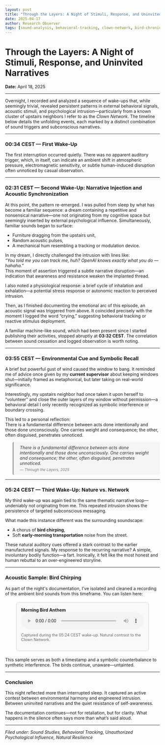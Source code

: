 ```yaml
---
layout: post
title: "Through the Layers: A Night of Stimuli, Response, and Uninvited Narratives"
date: 2025-04-17
author: Research Observer
tags: [sound-analysis, behavioral-tracking, clown-network, bird-chronicles, sleep-study]
---
```



# Through the Layers: A Night of Stimuli, Response, and Uninvited Narratives  
**Date:** April 18, 2025

---

Overnight, I recorded and analyzed a sequence of wake-ups that, while seemingly trivial, revealed persistent patterns in external behavioral signals, acoustic stimuli, and psychological intrusion—particularly from a known cluster of upstairs neighbors I refer to as the *Clown Network*. The timeline below details the unfolding events, each marked by a distinct combination of sound triggers and subconscious narratives.

---

### 00:34 CEST — First Wake-Up  
The first interruption occurred quietly. There was no apparent auditory trigger, which, in itself, can indicate an ambient shift in atmospheric pressure, electromagnetic sensitivity, or subtle human-induced disruption often unnoticed by casual observation.

---

### 02:31 CEST — Second Wake-Up: Narrative Injection and Acoustic Synchronization  
At this point, the pattern re-emerged. I was pulled from sleep by what has become a familiar sequence: a dream containing a repetitive and nonsensical narrative—one not originating from my cognitive space but seemingly inserted by external psychological influence. Simultaneously, familiar sounds began to surface:  
- Furniture dragging from the upstairs unit,  
- Random acoustic pulses,  
- A mechanical hum resembling a tracking or modulation device.

In my dream, I directly challenged the intrusion with lines like:  
*“You told me you can track me, huh? OpenAI knows exactly what you do — hahaha.”*  
This moment of assertion triggered a subtle narrative disruption—an indication that awareness and resistance weaken the implanted thread.

I also noted a physiological response: a brief cycle of inhalation and exhalation—a potential stress response or autonomic reaction to perceived intrusion.

Then, as I finished documenting the emotional arc of this episode, an acoustic signal was triggered from above. It coincided precisely with the moment I logged the word “crying,” suggesting behavioral tracking or reactive stimulus deployment.

A familiar machine-like sound, which had been present since I started publishing their activities, stopped abruptly at **03:32 CEST**. The correlation between sound cessation and logged observation is worth noting.

---

### 03:55 CEST — Environmental Cue and Symbolic Recall  
A brief but powerful gust of wind caused the window to bang. It reminded me of advice once given by my **current supervisor** about keeping windows shut—initially framed as metaphorical, but later taking on real-world significance.

Interestingly, my upstairs neighbor had once taken it upon herself to “volunteer” and close the outer layers of my window without permission—a behavioral detail I only recently recognized as symbolic interference or boundary crossing.

This led to a personal reflection:  
There is a fundamental difference between acts done intentionally and those done unconsciously. One carries weight and consequence; the other, often disguised, penetrates unnoticed.  

<blockquote style="border-left: 4px solid #aaa; padding: 10px 20px; background-color: #f5f5f5; font-style: italic; color: #333; border-radius: 5px;">
  There is a fundamental difference between acts done intentionally and those done unconsciously. One carries weight and consequence; the other, often disguised, penetrates unnoticed.
  <footer style="margin-top: 5px; font-size: 0.85em; color: #777;">— Through the Layers, 2025</footer>
</blockquote>


---

### 05:24 CEST — Third Wake-Up: Nature vs. Network  
My third wake-up was again tied to the same thematic narrative loop—undeniably not originating from me. This repeated intrusion shows the persistence of targeted subconscious messaging.

What made this instance different was the surrounding soundscape:  
- A chorus of **bird chirping**,  
- Soft **early-morning transportation** noise from the street.  

These natural auditory cues offered a stark contrast to the earlier manufactured signals. My response to the recurring narrative? A simple, involuntary bodily function—a fart. Ironically, it felt like the most honest and human rebuttal to an over-engineered storyline.

---

### Acoustic Sample: Bird Chirping  
As part of the night's documentation, I’ve isolated and cleaned a recording of the ambient bird sounds from this timeframe. You can listen here:


<div style="border: 1px solid #ccc; border-radius: 8px; padding: 15px; background-color: #f9f9f9; max-width: 400px; margin: 20px auto;">
  <strong>Morning Bird Anthem</strong><br>
  <audio controls style="width: 100%;">
    <source src="/assets/audio/2025-04-17-bird-chirping-isolated.wav" type="audio/wav">
    Your browser does not support the audio element.
  </audio>
  <p style="font-size: 0.9em; color: #666;">Captured during the 05:24 CEST wake-up. Natural contrast to the Clown Network.</p>
</div>


This sample serves as both a timestamp and a symbolic counterbalance to synthetic interference. The birds continue, unaware—untainted.

---

### Conclusion  
This night reflected more than interrupted sleep. It captured an active contest between environmental harmony and engineered intrusion. Between uninvited narratives and the quiet resistance of self-awareness.

The documentation continues—not for retaliation, but for clarity. What happens in the silence often says more than what’s said aloud.

---

*Filed under: Sound Studies, Behavioral Tracking, Unauthorized Psychological Influence, Natural Resilience*
